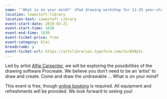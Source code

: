 ```yaml
---
name: "'What is on your mind?' iPad drawing workshop for 11-25 year-olds"
location: lowestoft-library
location-text: Lowestoft Library
event-start-date: 2019-03-21
event-start-time: 1630
event-end-time: 1830
event-ticket-price: free
event-category: bloc
breadcrumb: y
event-ticket-url: https://artslibraries.typeform.com/to/BXNytL
---
```


Led by artist [Alfie Carpenter](https://www.alfiecarpenter.com/), we will be exploring the possibilities of the drawing software Procreate. We believe you don’t need to be an ’artist’ to draw and create. Come and draw the undrawable ... What is on your mind?

This event is free, though [online booking](https://artslibraries.typeform.com/to/BXNytL) is required. All equipment and refreshments will be provided. We look forward to seeing you!
